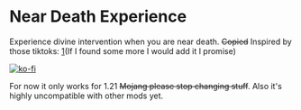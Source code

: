 # Near Death Experience
Experience divine intervention when you are near death.
~~Copied~~ Inspired by those tiktoks: [1](https://www.youtube.com/shorts/O1lOGZDOSfg)(If I found some more I would add it I promise)

[![ko-fi](https://ko-fi.com/img/githubbutton_sm.svg)](https://ko-fi.com/J3J6QPR5X)

For now it only works for 1.21 ~~Mojang please stop changing stuff~~. Also it's highly uncompatible with other mods yet.